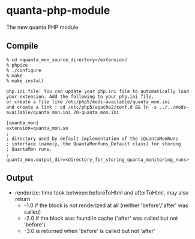 # quanta-php-module
The new quanta PHP module

## Compile
```
% cd <quanta_mon_source_directory>/extension/
% phpize
% ./configure
% make
% make install

php.ini file: You can update your php.ini file to automatically load your extension. Add the following to your php.ini file.
or create a file like /etc/php5/mods-available/quanta_mon.ini
and create a link : cd /etc/php5/apache2/conf.d && ln -s ../../mods-available/quanta_mon.ini 20-quanta_mon.ini
``` 

``` 
[quanta_mon]
extension=quanta_mon.so
;
; directory used by default implementation of the iQuantaMonRuns
; interface (namely, the QuantaMonRuns_Default class) for storing
; QuantaMon runs.
;
quanta_mon.output_dir=<directory_for_storing_quanta_monitoring_runs>
```

## Output
* renderize: time took between beforeToHtml and afterToHtml, may also return
  * -1.0 if the block is not renderized at all (neither 'before'/'after' was called)
  * -2.0 if the block was found in cache ('after' was called but not 'before')
  * -3.0 is returned when 'before' is called but not 'after'


